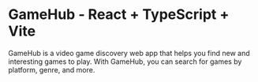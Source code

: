 # GameHub - React + TypeScript + Vite

GameHub is a video game discovery web app that helps you find new and interesting games to play. With GameHub, you can search for games by platform, genre, and more.
